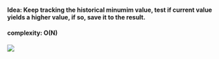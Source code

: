 #### Idea: Keep tracking the historical minumim value, test if current value yields a higher value, if so, save it to the result.

#### complexity: O(N)

![][fig]

[fig]:./fig/fig1.png

